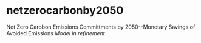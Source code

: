 # netzerocarbonby2050
Net Zero Carobon Emissions Committments by 2050--Monetary Savings of Avoided Emissions 
*Model in refinement*
